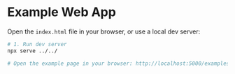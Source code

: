# Example Web App

Open the `index.html` file in your browser, or use a local dev server:

```bash
# 1. Run dev server
npx serve ../../

# Open the example page in your browser: http://localhost:5000/examples/web-app/
```
